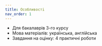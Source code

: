 ```yaml
---
title: Особливостi
nav_order: 1
---
```


- Для бакалаврів 3-го курсу
- Мова матеріалів: українська, англiйська
- Завдання на оцінку: 4 практичнi роботи





